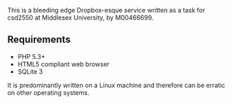 
This is a bleeding edge Dropbox-esque service written as a task for csd2550 at
Middlesex University, by M00466699.

## Requirements
* PHP 5.3+
* HTML5 compliant web browser
* SQLite 3

It is predominantly written on a Linux machine and therefore can be erratic on
other operating systems.


